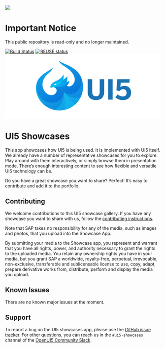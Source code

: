 ![](https://img.shields.io/badge/STATUS-NOT%20CURRENTLY%20MAINTAINED-red.svg?longCache=true&style=flat)

# Important Notice
This public repository is read-only and no longer maintained.

[![Build Status](https://travis-ci.org/SAP/ui5-showcases.svg?branch=master)](https://travis-ci.org/SAP/ui5-showcases)
[![REUSE status](https://api.reuse.software/badge/github.com/SAP/ui5-showcases)](https://api.reuse.software/info/github.com/SAP/ui5-showcases)
![UI5 logo](./.misc/UI5_logo_wide.png)

# UI5 Showcases

This app showcases how UI5 is being used. It is implemented with UI5 itself. We already have a number of representative showcases for you to explore. Play around with them interactively, or simply browse them in presentation mode. There’s enough interesting content to see how flexible and versatile UI5 technology can be.

Do you have a great showcase you want to share? Perfect! It’s easy to contribute and add it to the portfolio.

## Contributing

We welcome contributions to this UI5 showcase gallery. If you have any showcase you want to share with us, follow the [contributing instructions](CONTRIBUTING.md).

Note that SAP takes no responsibility for any of the media, such as images and photos, that you upload into the Showcase App.

By submitting your media to the Showcase app, you represent and warrant that you have all rights, power, and authority necessary to grant the rights to the uploaded media. You retain any ownership rights you have in your media, but you grant SAP a worldwide, royalty-free, perpetual, irrevocable, non-exclusive, transferable and sublicensable license to use, copy, adapt, prepare derivative works from, distribute, perform and display the media you upload.

## Known Issues
There are no known major issues at the moment.

## Support
To report a bug on the UI5 showcases app, please use the [GitHub issue tracker](https://github.com/SAP/ui5-showcases/issues). For other questions, you can reach us in the `#ui5-showcases` channel of the [OpenUI5 Community Slack](https://ui5-slack-invite.cfapps.eu10.hana.ondemand.com/).
